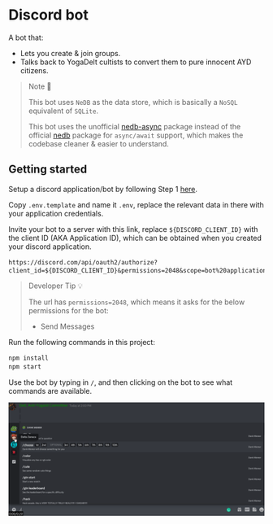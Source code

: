 # Discord bot

A bot that:

- Lets you create & join groups.
- Talks back to YogaDelt cultists to convert them to pure innocent AYD citizens.

> Note 📜
>
> This bot uses `NeDB` as the data store, which is basically a `NoSQL` equivalent of `SQLite`.
>
> This bot uses the unofficial [nedb-async](https://www.npmjs.com/package/nedb-async) package instead of the official [nedb](https://www.npmjs.com/search?q=neDB) package for `async/await` support, which makes the codebase cleaner & easier to understand.

## Getting started

Setup a discord application/bot by following Step 1 [here](https://www.digitalocean.com/community/tutorials/how-to-build-a-discord-bot-with-node-js).

Copy `.env.template` and name it `.env`, replace the relevant data in there with your application credentials.

Invite your bot to a server with this link, replace `${DISCORD_CLIENT_ID}` with the client ID (AKA Application ID), which can be obtained when you created your discord application.

```text
https://discord.com/api/oauth2/authorize?client_id=${DISCORD_CLIENT_ID}&permissions=2048&scope=bot%20applications.commands
```

> Developer Tip 💡
>
> The url has `permissions=2048`, which means it asks for the below permissions for the bot:
>
> - Send Messages

Run the following commands in this project:

```bash
npm install
npm start
```

Use the bot by typing in `/`, and then clicking on the bot to see what commands are available.

![Demonstration](./Demonstration.gif)
